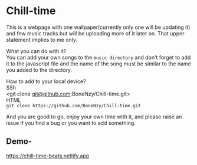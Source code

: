 # Chill-time

This is a webpage with one wallpaper(currently only one will be updating it) and few music tracks but will be uploading more of it later on.
That upper statement implies to me only.

What you can do with it?  
You can add your own songs to the `music directory` and don't forget to add it to the javascript file and the name of the song must be similar to the name you added to the directory.

How to add to your local device?  
SSh  
<git clone git@github.com:BoneNzy/Chill-time.git>  
HTML  
`git clone https://github.com/BoneNzy/Chill-time.git`  

And you are good to go, enjoy your own time with it, and please raise an issue if you find a bug or you want to add something.

## Demo-
https://chill-time-beats.netlify.app
